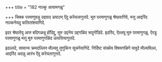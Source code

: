 +++
title = "182 नाल्कु आयामगळु"

+++
चिक्क परमाणुवन्नु उद्दवाद डयाटम् ऎंदु करॆयलागुत्तदॆ. मूरु परमाणुगळु श्रेष्ठवागिवॆ, मत्तु आद्दरिंद नाल्कनॆयदु फलितांशवागिदॆ.

इदर श्रेष्ठतॆयु आरु बदिगळन्नु हॊंदिद्दु, मूरु उद्दनॆय उद्दगळिंद रूपुगॊंडिदॆ. इदरिंद, ऎल्लवू मूरु परमाणुगळु, ऎरडु परमाणुगळु मत्तु मूरु परमाणुगळिंद उत्पत्तियागुत्तदॆ.

इदल्लदॆ, सामान्य क्रमदल्लिन मौल्यवु तुणुकिन सूचनॆयागिदॆ. निर्दिष्ट संख्यॆय विषयगळिगॆ यावुदे मौल्यविल्ल, आद्दरिंद अदन्नु आरंभ ऎंदु करॆयलागुत्तदॆ.

